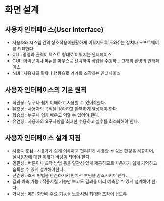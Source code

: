 # 화면 설계
## 사용자 인터페이스(User Interface)
- 사용자와 시스템 간의 상호작용이원활하게 이뤄지도록 도와주는 장치나 소프트웨어를 의미한다.
- CLI : 멍령과 출력이 텍스트 형태로 이뤄지는 인터페이스
- GUI : 아이콘이나 메뉴를 마우스로 선택하여 작업을 수행하는 그래픽 환경의 인터페이스
- NUI : 사용자의 말이나 행동으로 기기를 조작하는 인터페이스

## 사용자 인터페이스의 기본 원칙
- 직관성 : 누구나 쉽게 이해하고 사용할 수 있어야한다.
- 유효성 : 사용자의 목적을 정확하고 완벽하게 달성해야 한다.
- 학승섭 : 누구나 쉽게 배우고 익힐 수 있어야 한다.
- 유연성 : 사용자의 요구사항을 최대한 수용하고 실수를 최소화해야 한다.

## 사용자 인터페이스 설계 지침
- 사용자 중심 : 사용자가 쉽게 이해하고 편리하게 사용할 수 있는 환경을 제공하며, 실사용자에 대한 이해가 바탕이 되어야 한다.
- 일관성 : 버튼이나 조작 방법 등을 일관성 있게 제공하므로 사용자가 쉡게 기억하고 습득할 수 있게 설계해야한다.
- 단순성 : 조작 방법을 단순화시켜 인지적 부담을 감소시켜야 한다.
- 결과 예측 가능 : 작동시킬 기능만 보고도 결과를 미리 예측할 수 있게 설계해야 한다.
- 가시성 : 메인 화면에 주요 기능을 노출시켜 최대한 조작이 쉽도록 